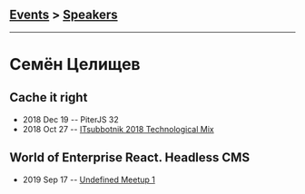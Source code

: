 ## [Events](../README.md) > [Speakers](../speakers.md)
---

# Семён Целищев

## Cache it right
- 2018 Dec 19 -- PiterJS 32    
- 2018 Oct 27 -- [ITsubbotnik 2018 Technological Mix](https://www.youtube.com/watch?v=BKehOPPDIGk)    
## World of Enterprise React. Headless CMS
- 2019 Sep 17 -- [Undefined Meetup 1](https://www.youtube.com/watch?v=n_jWhsUlxxg)    
